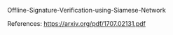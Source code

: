 Offline-Signature-Verification-using-Siamese-Network

References:
https://arxiv.org/pdf/1707.02131.pdf
